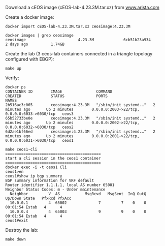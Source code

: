 Download a cEOS image (cEOS-lab-4.23.3M.tar.xz) from www.arista.com  

Create a docker image: 
```
docker import cEOS-lab-4.23.3M.tar.xz ceosimage:4.23.3M
```
```
docker images | grep ceosimage
ceosimage                       4.23.3M             6cb51b23a934        2 days ago          1.74GB
```
Create the lab (3 ceos-lab containers connected in a triangle topology configured with EBGP): 
```
make up
```
Verify:  
```
docker ps                     
CONTAINER ID        IMAGE               COMMAND                  CREATED             STATUS              PORTS                                          NAMES
2b516ac3c065        ceosimage:4.23.3M   "/sbin/init systemd.…"   2 minutes ago       Up 2 minutes        0.0.0.0:2003->22/tcp, 0.0.0.0:6033->6030/tcp   ceos3
65b52733be0e        ceosimage:4.23.3M   "/sbin/init systemd.…"   2 minutes ago       Up 2 minutes        0.0.0.0:2002->22/tcp, 0.0.0.0:6032->6030/tcp   ceos2
6d2ae1bf66ed        ceosimage:4.23.3M   "/sbin/init systemd.…"   2 minutes ago       Up 2 minutes        0.0.0.0:2001->22/tcp, 0.0.0.0:6031->6030/tcp   ceos1
```
```
make ceos1-cli 
==========================================
start a cli session in the ceos1 container
==========================================
docker exec -i -t ceos1 Cli
ceos1>en
ceos1#show ip bgp summary 
BGP summary information for VRF default
Router identifier 1.1.1.1, local AS number 65001
Neighbor Status Codes: m - Under maintenance
  Neighbor         V  AS           MsgRcvd   MsgSent  InQ OutQ  Up/Down State   PfxRcd PfxAcc
  10.0.0.1         4  65002              7         7    0    0 00:01:54 Estab   4      4
  10.0.0.4         4  65003              9         9    0    0 00:01:54 Estab   4      4
ceos1#exit
```
Destroy the lab: 
```
make down
```
